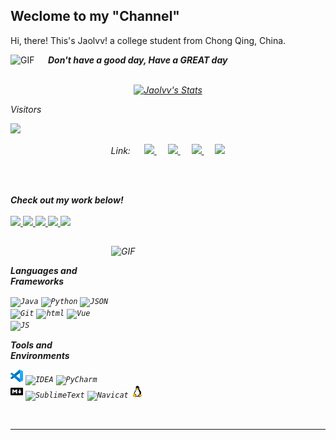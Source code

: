 ## Weclome to my "Channel"

Hi, there! This's Jaolvv! a college student from Chong Qing, China.

<img align="left" alt="GIF" src="https://media.giphy.com/media/LnQjpWaON8nhr21vNW/giphy.gif" width="60" title="Say HI"> 
<em><b> Don't have a good day, Have a GREAT day</b>

<br>
<br>

<!--
**Charmve/Charmve** is a ✨ _special_ ✨ repository because its `README.md` (this file) appears on your GitHub profile.

Here are some ideas to get you started:

- 🔭 I’m currently working on ...
- 🌱 I’m currently learning ...
- 👯 I’m looking to collaborate on ...
- 🤔 I’m looking for help with ...
- 💬 Ask me about ...
- 📫 How to reach me: ...
- 😄 Pronouns: ...
- ⚡ Fun fact: ...
-->

<p align="center">
  <a href="https://github.com/Jaolvv" class="rich-diff-level-one">
    <img src="https://github-readme-stats.vercel.app/api?username=Jaolvv" alt="Jaolvv's Stats" >
  </a>
</p>
  
<p>
Visitors
</p>

![]( https://gv.halberd.cn/Jaolvv?theme=stroke-fill&active=3200ff&deactive=f1f1f1&len=6&speed=40&size=35&space=3&tail=0)

<p align="center">
  Link:
  &emsp;
  <a href="https://space.bilibili.com/49814220" target="_blank" alt="Bilibili" title="Bilibili">
    <img src="https://user-images.githubusercontent.com/29084184/129467562-a754907c-c128-40d0-80ad-86e89bdda3d6.png" width="30px"/>
  </a> 
  &emsp;
  <a href= "https://www.cnblogs.com/jaolvv" target="_blank" alt="Blogs" title="Blogs">
    <img src="https://pic.cnblogs.com/avatar/2348386/20210406171747.png" width="28px"/>
  </a>
  &emsp;
  <a href="https://open.spotify.com/user/5s3g5cbs053l6yo3ziv2m3sd9" target="_blank" alt="Spotify" title="Spotify">
    <img src="https://images.cnblogs.com/cnblogs_com/blogs/679311/galleries/1963189/o_211210160250_2111624.png" width="26px"/>
  </a>
  &emsp;
  <a href="https://gitee.com/jaolvv" target="_blank" alt="gitee" title="gitee">
    <img src="https://images.cnblogs.com/cnblogs_com/blogs/679311/galleries/1963189/o_211210160842_9357cf7a0529738c587b.png" width="26px"/>
  </a>
  
  <br><br>
  
  <strong>Check out my work below!</strong>
  <br><br>
  <a href="https://github.com/Jaolvv">
    <img src="https://badges.pufler.dev/visits/Jaolvv/Jaolvv?style=flat-square&color=black&logo=github">
  </a>
  <a href="https://github.com/Jaolvv">
    <img src="https://badges.pufler.dev/years/Jaolvv?style=flat-square&color=black&logo=github">
  </a>
  <a href="https://github.com/Jaolvv?tab=repositories">
    <img src="https://badges.pufler.dev/repos/Jaolvv?style=flat-square&color=black&logo=github">
  </a>
  <a href="https://gist.github.com/Jaolvv">
    <img src="https://badges.pufler.dev/gists/Jaolvv?style=flat-square&color=black&logo=github">
  </a>
  <a href="https://github.com/Jaolvv">
    <img src="https://badges.pufler.dev/commits/monthly/Jaolvv?style=flat-square&color=black&logo=github">
  </a>
</p>

<h2></h2>

<img align="right" alt="GIF" src="https://github.com/abhisheknaiidu/abhisheknaiidu/blob/master/code.gif?raw=true" width="343" height="220" title="Do what you like, and do it best!"> &nbsp;&nbsp;&nbsp;&nbsp;

 
**Languages and Frameworks**

<code><img height="20" src="#" alt="Java" title="Java"></code>
<code><img height="20" src="#" alt="Python" title="Python"></code>
<code><img height="20" src="#" alt="JSON" title="JSON"></code>
<code><img height="20" src="#" alt="Git" title="Git"></code>
<code><img height="20" src="#" alt="html" title="html"></code>
<code><img height="20" src="#" alt="Vue" title="Vue"></code>
<code><img height="20" src="#" alt="JS" title="JS"></code>


**Tools and Environments**

<code><img height="20" src="https://raw.githubusercontent.com/github/explore/80688e429a7d4ef2fca1e82350fe8e3517d3494d/topics/visual-studio-code/visual-studio-code.png" alt="VSCode" title="VSCode"></code>
<code><img height="20" src="https://images.cnblogs.com/cnblogs_com/blogs/679311/galleries/1963189/o_211210163420_IntelliJ_IDEA_Icon.svg.png" alt="IDEA" title="IDEA"></code>
<code><img height="20" src="https://images.nowcoder.com/images/20180629/0_1530258305740_67F7BB46DE9FC78164CA628F2CE05C37" alt="PyCharm" title="PyCharm"></code>
<code><img height="20" src="https://raw.githubusercontent.com/github/explore/80688e429a7d4ef2fca1e82350fe8e3517d3494d/topics/markdown/markdown.png" alt="Markdown" title="MarkDown"></code>
<code><img height="20" src="https://images.cnblogs.com/cnblogs_com/blogs/679311/galleries/1963189/o_211210163448_sublime-in-vscode.png" alt="SublimeText" title="SublimeText"></code>
<code><img height="20" src="https://images.cnblogs.com/cnblogs_com/blogs/679311/galleries/1963189/o_211210163437_navicat-icon.png" alt="Navicat" title="Navicat"></code>
<code><img height="20" src="https://raw.githubusercontent.com/github/explore/80688e429a7d4ef2fca1e82350fe8e3517d3494d/topics/linux/linux.png" alt="Linux" title="Linux"></code>

<br>

---

